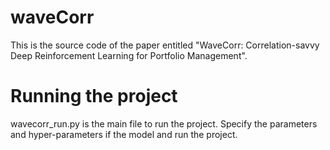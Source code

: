 # waveCorr
This is the source code of the paper entitled "WaveCorr: Correlation-savvy Deep Reinforcement Learning for Portfolio Management".

# Running the project
wavecorr_run.py is the main file to run the project. 
Specify the parameters and hyper-parameters if the model and run the project.